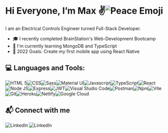 
# Hi Everyone, I’m Max ✌️<img src="https://media1.giphy.com/media/iigp4VDyf5dCLRlGkm/giphy.gif?cid=790b761142e8de8b44d46b5542f4f43215bb9cb44ec08e13&rid=giphy.gif&ct=g" alt="Peace Emoji" />

<!-- <iframe src="https://giphy.com/embed/iigp4VDyf5dCLRlGkm" width="480" height="480" frameBorder="0" class="giphy-embed" allowFullScreen></iframe><p><a href="https://giphy.com/gifs/iigp4VDyf5dCLRlGkm">via GIPHY</a></p> -->

I am an Electrical Controls Engineer turned Full-Stack Developer.  
- 🎓 I recently completed BrainStation's Web-Development Bootcamp 
- 🌱 I'm currently learning MongoDB and TypeScript
- 🥅 2022 Goals: Create my first mobile app using React Native

## 💻 Languages and Tools:
<img src="https://img.shields.io/badge/HTML5-E34F26?style=for-the-badge&logo=html5&logoColor=white" alt="HTML 5" /><img src="https://img.shields.io/badge/CSS3-1572B6?style=for-the-badge&logo=css3&logoColor=white" alt="CSS" /><img src="https://img.shields.io/badge/Sass-CC6699?style=for-the-badge&logo=sass&logoColor=white" alt="Sass" /><img src="https://img.shields.io/badge/Material%20UI-007FFF?style=for-the-badge&logo=mui&logoColor=white" alt="Material UI" /><img src="https://img.shields.io/badge/JavaScript-323330?style=for-the-badge&logo=javascript&logoColor=F7DF1E" alt="Javascript" /><img src="https://img.shields.io/badge/TypeScript-007ACC?style=for-the-badge&logo=typescript&logoColor=white" alt="TypeScript" /><img src="https://img.shields.io/badge/React-20232A?style=for-the-badge&logo=react&logoColor=61DAFB" alt="React" /><img src="https://img.shields.io/badge/Node.js-339933?style=for-the-badge&logo=nodedotjs&logoColor=white" alt="Node JS" /><img src="https://img.shields.io/badge/Express.js-000000?style=for-the-badge&logo=express&logoColor=white" alt="Express" /><img src="https://img.shields.io/badge/JWT-000000?style=for-the-badge&logo=JSON%20web%20tokens&logoColor=white" alt="JWT" /><img src="https://img.shields.io/badge/Visual_Studio_Code-0078D4?style=for-the-badge&logo=visual%20studio%20code&logoColor=white" alt="Visual Studio Code" /><img src="https://img.shields.io/badge/Postman-FF6C37?style=for-the-badge&logo=Postman&logoColor=white" alt="Postman" /><img src="https://img.shields.io/badge/npm-CB3837?style=for-the-badge&logo=npm&logoColor=white" alt="Npm" /><img src="https://img.shields.io/badge/Vite-B73BFE?style=for-the-badge&logo=vite&logoColor=FFD62E" alt="Vite" /><img src="https://img.shields.io/badge/GIT-E44C30?style=for-the-badge&logo=git&logoColor=white" alt="Git" /><img src="https://img.shields.io/badge/Heroku-430098?style=for-the-badge&logo=heroku&logoColor=white" alt="Heroku" /><img src="https://img.shields.io/badge/Netlify-00C7B7?style=for-the-badge&logo=netlify&logoColor=white" alt="Netlify" /><img src="https://img.shields.io/badge/Google_Cloud-4285F4?style=for-the-badge&logo=google-cloud&logoColor=white" alt="Google Cloud" />
<!-- <img src="" alt="" /> -->


<!-- ## 👷‍♂️ Projects:
- 🛠️ Coming Soon!  -->
<!-- ## 📊 Stats:
![Max's GitHub stats](https://github-readme-stats.vercel.app/api?username=MaxWanless&count_private=true) -->


## 📬 Connect with me ##
[<img align="left" alt="LinkedIn" src="https://img.shields.io/badge/LinkedIn-0077B5?style=for-the-badge&logo=linkedin&logoColor=white" />][linkedin]
[<img align="left" alt="LinkedIn" src="https://img.shields.io/badge/Gmail-D14836?style=for-the-badge&logo=gmail&logoColor=white" />][email]
<br />


[linkedin]: https://www.linkedin.com/in/maxwanless/
[email]: mailto:maxwanles@gmail.com
